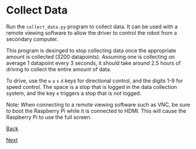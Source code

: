 # Collect Data
Run the ```collect_data.py``` program to collect data. 
It can be used with a remote viewing software to allow the driver to control the robot from a secondary computer.

This program is desinged to stop collecting data once the appropriate amount is collected (3200 datapoints). Assuming one is collecting on average 1 datapoint every 3 seconds, it should take around 2.5 hours of driving to collect the entire amount of data. 

To drive, use the ```w``` ```a``` ```s``` ```d``` keys for directional control, and the digits 1-9 for speed control. The space is a stop that is logged in the data collection system, and the key ```e``` triggers a stop that is not logged.

Note: When connecting to a remote viewing software such as VNC, be sure to boot the Raspberry Pi while it is connected to HDMI. This will cause the Raspberry Pi to use the full screen.

[Back](https://github.com/EricLBuehler/The-Neuron)

[Next](https://github.com/EricLBuehler/The-Neuron/tree/master/neuron-ai)
